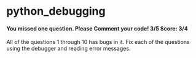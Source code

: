# python_debugging
#### You missed one question. Please Comment your code! 3/5 Score: 3/4
All of the questions 1 through 10 has bugs in it. Fix each of the questions using the debugger and reading error messages.
